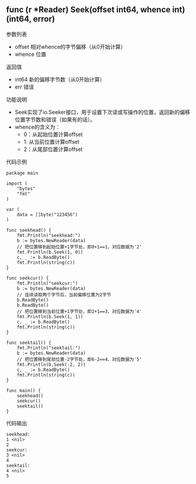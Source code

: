 ## func (r *Reader) Seek(offset int64, whence int) (int64, error)

参数列表

- offset 相对whence的字节偏移（从0开始计算）
- whence 位置

返回值

- int64 新的偏移字节数（从0开始计算）
- err 错误

功能说明

- Seek实现了io.Seeker接口，用于设置下次读或写操作的位置，返回新的偏移位置字节数和错误（如果有的话）。
- whence的含义为：
	- 0：从起始位置计算offset
	- 1: 从当前位置计算offset
	- 2：从尾部位置计算offset

代码示例

	package main
	
	import (
		"bytes"
		"fmt"
	)
	
	var (
		data = []byte("123456")
	)
	
	func seekhead() {
		fmt.Println("seekhead:")
		b := bytes.NewReader(data)
		// 把位置移到起始位置+1字节处，即0+1==1，对应数据为'2'
		fmt.Println(b.Seek(1, 0))
		c, _ := b.ReadByte()
		fmt.Println(string(c))
	}
	
	func seekcur() {
		fmt.Println("seekcur:")
		b := bytes.NewReader(data)
		// 连续读取两个字节后，当前偏移位置为2字节
		b.ReadByte()
		b.ReadByte()
		// 把位置移到当前位置+1字节处，即2+1==3，对应数据为'4'
		fmt.Println(b.Seek(1, 1))
		c, _ := b.ReadByte()
		fmt.Println(string(c))
	}
	
	func seektail() {
		fmt.Println("seektail:")
		b := bytes.NewReader(data)
		// 把位置移到尾部位置-2字节处，即6-2==4，对应数据为'5'
		fmt.Println(b.Seek(-2, 2))
		c, _ := b.ReadByte()
		fmt.Println(string(c))
	}
	
	func main() {
		seekhead()
		seekcur()
		seektail()
	}

代码输出
	
	seekhead:
	1 <nil>
	2
	seekcur:
	3 <nil>
	4
	seektail:
	4 <nil>
	5


